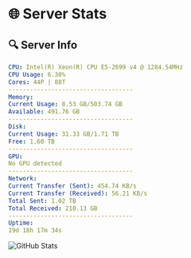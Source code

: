 # 🌐 Server Stats
## 🔍 Server Info
```yaml
CPU: Intel(R) Xeon(R) CPU E5-2699 v4 @ 1284.54MHz
CPU Usage: 6.30%
Cores: 44P | 88T
-----------------------------------
Memory:
Current Usage: 8.53 GB/503.74 GB
Available: 491.76 GB
-----------------------------------
Disk:
Current Usage: 31.33 GB/1.71 TB
Free: 1.60 TB
-----------------------------------
GPU:
No GPU detected
-----------------------------------
Network:
Current Transfer (Sent): 454.74 KB/s
Current Transfer (Received): 56.21 KB/s
Total Sent: 1.02 TB
Total Received: 210.13 GB
-----------------------------------
Uptime:
19d 18h 17m 34s
```
![GitHub Stats](https://img.shields.io/badge/Updated-2025-05-09_11:26:22-blue)